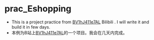 # prac_Eshopping
* This is a project practice from [BV1hJ411e7AL](https://www.bilibili.com/video/BV1hJ411e7AL) Bilibili . I will write it and build it in few days.
* 本例为B站上[BV1hJ411e7AL](https://www.bilibili.com/video/BV1hJ411e7AL)的一个项目。我会在几天内完成。